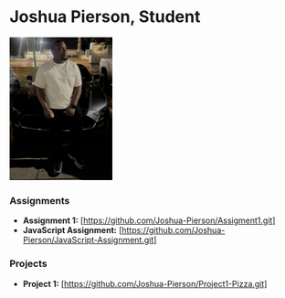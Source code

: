 # Joshua Pierson, Student
<img src="./assets/josh.jpg" style="width:180px"/>

### Assignments 
- **Assignment 1:** [https://github.com/Joshua-Pierson/Assigment1.git]
- **JavaScript Assignment:** [https://github.com/Joshua-Pierson/JavaScript-Assignment.git]

### Projects
- **Project 1:** [https://github.com/Joshua-Pierson/Project1-Pizza.git]